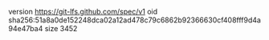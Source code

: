 version https://git-lfs.github.com/spec/v1
oid sha256:51a8a0de152248dca02a12ad478c79c6862b92366630cf408fff9d4a94e47ba4
size 3452
